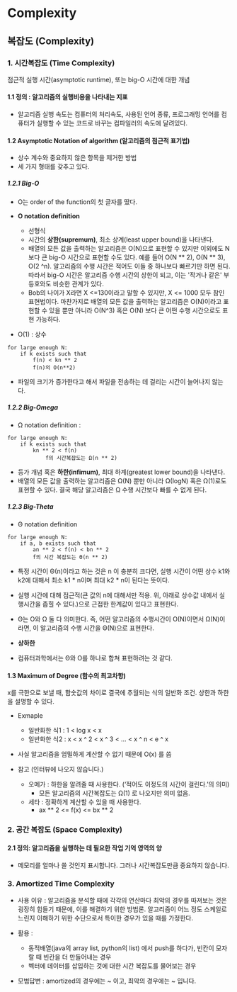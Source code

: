 # Complexity

## 복잡도 (Complexity)

### 1. 시간복잡도 (Time Complexity)

점근적 실행 시간(asymptotic runtime), 또는 big-O 시간에 대한 개념

#### 1.1 정의 : 알고리즘의 실행비용을 나타내는 지표

* 알고리즘 실행 속도는 컴퓨터의 처리속도, 사용된 언어 종류, 프로그래밍 언어를 컴퓨터가 실행할 수 있는 코드로 바꾸는 컴파일러의 속도에 달려있다.

#### 1.2 Asymptotic Notation of algorithm (알고리즘의 점근적 표기법)

* 상수 계수와 중요하지 않은 항목을 제거한 방법
* 세 가지 형태를 갖추고 있다.

##### 1.2.1 Big-O

* O는 order of the function의 첫 글자를 땄다.
* **O notation definition**
  * 선형식
  * 시간의 **상한(supremum)**, 최소 상계(least upper bound)을 나타낸다.
  * 배열의 모든 값을 출력하는 알고리즘은 O(N)으로 표현할 수 있지만 이외에도 N보다 큰 big-O 시간으로 표현할 수도 있다. 예를 들어 O(N ** 2), O(N ** 3), O(2 ^n). 알고리즘의 수행 시간은 적어도 이들 중 하나보다 빠르기만 하면 된다. 따라서 big-O 시간은 알고리즘 수행 시간의 상한이 되고, 이는 '작거나 같은' 부등호와도 비슷한 관계가 있다. 
  * Bob의 나이가 X라면 X <=130이라고 말할 수 있지만, X <= 1000 모두 참인 표현법이다. 마찬가지로 배열의 모든 값을 출력하는 알고리즘은 O(N)이라고 표현할 수 있을 뿐만 아니라 O(N^3) 혹은 O(N) 보다 큰 어떤 수행 시간으로도 표현 가능하다.

* O(1) : 상수 

```
for large enough N:
    if k exists such that
        f(n) < kn ** 2
        f(n)의 O(n**2)
```

  * 파일의 크기가 증가한다고 해서 파일을 전송하는 데 걸리는 시간이 늘어나지 않는다.


##### 1.2.2 Big-Omega

* Ω notation definition :

```
for large enough N:
    if k exists such that
        kn ** 2 < f(n)
            f의 시간복잡도는 Ω(n ** 2)
```

  * 등가 개념 혹은 **하한(infimum)**, 최대 하계(greatest lower bound)을 나타낸다.
  * 배열의 모든 값을 출력하는 알고리즘은 Ω(N) 뿐만 아니라 Ω(logN) 혹은 Ω(1)로도 표현할 수 있다. 결국 해당 알고리즘은 Ω 수행 시간보다 빠를 수 없게 된다.

##### 1.2.3 Big-Theta

* Θ notation definition

```
for large enough N:
    if a, b exists such that
        an ** 2 < f(n) < bn ** 2
        f의 시간 복잡도는 Θ(n ** 2)
```

  * 특정 시간이 Θ(n)이라고 하는 것은 n 이 충분히 크다면, 실행 시간이 어떤 상수 k1와 k2에 대해서 최소 k1 * n이며 최대 k2 * n이 된다는 뜻이다.
  * 실행 시간에 대해 점근적(큰 값의 n에 대해서만 적용. 위, 아래로 상수값 내에서 실행시간을 좁힐 수 있다.)으로 근접한 한계값이 있다고 표현한다.

  * Θ는 O와 Ω 둘 다 의미한다. 즉, 어떤 알고리즘의 수행시간이 O(N)이면서 Ω(N)이라면, 이 알고리즘의 수행 시간을 Θ(N)으로 표현한다. 
  * **상하한**
  * 컴퓨터과학에서는 Θ와 O를 하나로 합쳐 표현하려는 것 같다.

#### 1.3 Maximum of Degree (함수의 최고차항)

x를 극한으로 보낼 때, 함숫값의 차이로 결국에 추월되는 식의 일반화 조건. 상한과 하한을 설명할 수 있다.

* Exmaple
  * 일반화한 식1 : 1 < log x < x
  * 일반화한 식2 : x < x ^ 2 < x ^ 3 < … <  x ^ n < e ^ x

* 사실 알고리즘을 엄밀하게 계산할 수 없기 때문에 O(x) 를 씀

* 참고 (인터뷰에 나오지 않습니다.)
  * 오메가 : 하한을 알려줄 때 사용한다. (‘적어도 이정도의 시간이 걸린다.’의 의미)
    * 모든 알고리즘의 시간복잡도는 Ω(1) 로 나오지만 의미 없음.
  * 세타 : 정확하게 계산할 수 있을 때 사용한다.
    * ax ** 2 <= f(x) <= bx ** 2

### 2. 공간 복잡도 (Space Complexity)

#### 2.1 정의: 알고리즘을 실행하는 데 필요한 작업 기억 영역의 양

* 메모리를 얼마나 쓸 것인지 표시합니다. 그러나 시간복잡도만큼 중요하지 않습니다.

### 3. Amortized Time Complexity 

* 사용 이유 : 알고리즘을 분석할 때에 각각의 연산마다 최악의 경우를 따져보는 것은 굉장히 힘들기 때문에, 이를 해결하기 위한 방법론. 알고리즘이 어느 정도 스케일로 느린지 이해하기 위한 수단으로서 특이한 경우가 있을 때를 가정한다.

* 활용 :
  * 동적배열(java의 array list, python의 list) 에서 push를 하다가, 빈칸이 모자랄 때 빈칸을 더 만들어내는 경우
  * 벡터에 데이터를 삽입하는 것에 대한 시간 복잡도를 물어보는 경우

* 모범답변 : amortized의 경우에는 ~ 이고, 최악의 경우에는 ~ 입니다.
